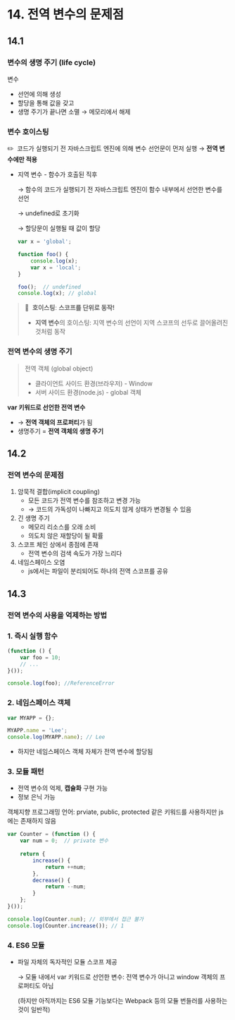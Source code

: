 # 14. 전역 변수의 문제점

## 14.1

### 변수의 생명 주기 (life cycle)

변수

- 선언에 의해 생성
- 할당을 통해 값을 갖고
- 생명 주기가 끝나면 소멸 → 메모리에서 해제

### 변수 호이스팅

✏️  코드가 실행되기 전 자바스크립트 엔진에 의해 변수 선언문이 먼저 실행 → **전역 변수에만 적용**

- 지역 변수 - 함수가 호출된 직후
    
    → 함수의 코드가 실행되기 전 자바스크립트 엔진이 함수 내부에서 선언한 변수를 선언
    
    → undefined로 초기화
    
    → 할당문이 실행될 때 값이 할당
    
    ```jsx
    var x = 'global';
    
    function foo() {
    	console.log(x);
    	var x = 'local';
    }
    
    foo();  // undefined
    console.log(x); // global
    ```
    

> 📌  **호이스팅**: **스코프를 단위로 동작!**
> 
> - **지역 변수**의 호이스팅: 지역 변수의 선언이 지역 스코프의 선두로 끌어올려진 것처럼 동작

### 전역 변수의 생명 주기

> 전역 객체 (global object)
> 
> - 클라이언트 사이드 환경(브라우저) - Window
> - 서버 사이드 환경(node.js) - global 객체

**var 키워드로 선언한 전역 변수** 

- → **전역 객체의 프로퍼티**가 됨
- 생명주기 = **전역 객체의 생명 주기**

## 14.2

### 전역 변수의 문제점

1. 암묵적 결합(implicit coupling)
    - 모든 코드가 전역 변수를 참조하고 변경 가능
    - → 코드의 가독성이 나빠지고 의도치 않게 상태가 변경될 수 있음
2. 긴 생명 주기
    - 메모리 리소스를 오래 소비
    - 의도치 않은 재할당이 될 확률
3. 스코프 체인 상에서 종점에 존재
    - 전역 변수의 검색 속도가 가장 느리다
4. 네임스페이스 오염
    - js에서는 파일이 분리되어도 하나의 전역 스코프를 공유

## 14.3

### 전역 변수의 사용을 억제하는 방법

### 1. 즉시 실행 함수

```jsx
(function () {
	var foo = 10;
	// ...
}());

console.log(foo); //ReferenceError
```

### 2. 네임스페이스 객체

```jsx
var MYAPP = {};

MYAPP.name = 'Lee';
console.log(MYAPP.name); // Lee
```

- 하지만 네임스페이스 객체 자체가 전역 변수에 할당됨

### 3. 모듈 패턴

- 전역 변수의 억제, **캡슐화** 구현 가능
- 정보 은닉 가능

객체지향 프로그래밍 언어: prviate, public, protected 같은 키워드를 사용하지만 js에는 존재하지 않음

```jsx
var Counter = (function () {
	var num = 0;  // private 변수
	
	return {
		increase() {
			return ++num;
		},
		decrease() {
			return --num;
		}
	};
}());

console.log(Counter.num); // 외부에서 접근 불가
console.log(Counter.increase()); // 1
```

### 4. ES6 모듈

- 파일 자체의 독자적인 모듈 스코프 제공
    
    → 모듈 내에서 var 키워드로 선언한 변수: 전역 변수가 아니고 window 객체의 프로퍼티도 아님
    
    (하지만 아직까지는 ES6 모듈 기능보다는 Webpack 등의 모듈 번들러를 사용하는 것이 일반적)
